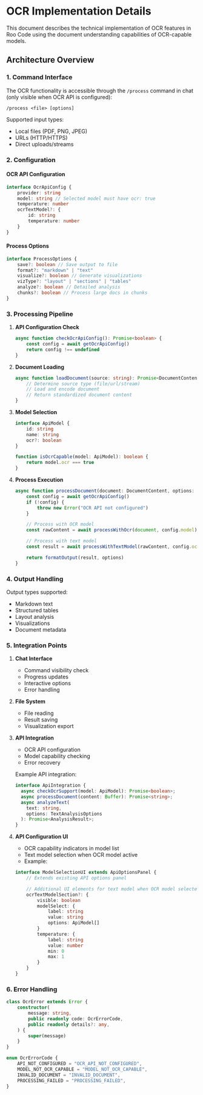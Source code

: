 # OCR Implementation Details

This document describes the technical implementation of OCR features in Roo Code using the document understanding capabilities of OCR-capable models.

## Architecture Overview

### 1. Command Interface

The OCR functionality is accessible through the `/process` command in chat (only visible when OCR API is configured):

```
/process <file> [options]
```

Supported input types:

- Local files (PDF, PNG, JPEG)
- URLs (HTTP/HTTPS)
- Direct uploads/streams

### 2. Configuration

#### OCR API Configuration

```typescript
interface OcrApiConfig {
	provider: string
	model: string // Selected model must have ocr: true
	temperature: number
	ocrTextModel?: {
		id: string
		temperature: number
	}
}
```

#### Process Options

```typescript
interface ProcessOptions {
	save?: boolean // Save output to file
	format?: "markdown" | "text"
	visualize?: boolean // Generate visualizations
	vizType?: "layout" | "sections" | "tables"
	analyze?: boolean // Detailed analysis
	chunks?: boolean // Process large docs in chunks
}
```

### 3. Processing Pipeline

1. **API Configuration Check**

    ```typescript
    async function checkOcrApiConfig(): Promise<boolean> {
    	const config = await getOcrApiConfig()
    	return config !== undefined
    }
    ```

2. **Document Loading**

    ```typescript
    async function loadDocument(source: string): Promise<DocumentContent> {
    	// Determine source type (file/url/stream)
    	// Load and encode document
    	// Return standardized document content
    }
    ```

3. **Model Selection**

    ```typescript
    interface ApiModel {
    	id: string
    	name: string
    	ocr?: boolean
    }

    function isOcrCapable(model: ApiModel): boolean {
    	return model.ocr === true
    }
    ```

4. **Process Execution**

    ```typescript
    async function processDocument(document: DocumentContent, options: ProcessOptions): Promise<DocumentOutput> {
    	const config = await getOcrApiConfig()
    	if (!config) {
    		throw new Error("OCR API not configured")
    	}

    	// Process with OCR model
    	const rawContent = await processWithOcr(document, config.model)

    	// Process with text model
    	const result = await processWithTextModel(rawContent, config.ocrTextModel)

    	return formatOutput(result, options)
    }
    ```

### 4. Output Handling

Output types supported:

- Markdown text
- Structured tables
- Layout analysis
- Visualizations
- Document metadata

### 5. Integration Points

1. **Chat Interface**

    - Command visibility check
    - Progress updates
    - Interactive options
    - Error handling

2. **File System**

    - File reading
    - Result saving
    - Visualization export

3. **API Integration**

    - OCR API configuration
    - Model capability checking
    - Error recovery

    Example API integration:

    ```typescript
    interface ApiIntegration {
      async checkOcrSupport(model: ApiModel): Promise<boolean>;
      async processDocument(content: Buffer): Promise<string>;
      async analyzeText(
        text: string,
        options: TextAnalysisOptions
      ): Promise<AnalysisResult>;
    }
    ```

4. **API Configuration UI**
    - OCR capability indicators in model list
    - Text model selection when OCR model active
    - Example:
    ```typescript
    interface ModelSelectionUI extends ApiOptionsPanel {
    	// Extends existing API options panel

    	// Additional UI elements for text model when OCR model selected
    	ocrTextModelSection?: {
    		visible: boolean
    		modelSelect: {
    			label: string
    			value: string
    			options: ApiModel[]
    		}
    		temperature: {
    			label: string
    			value: number
    			min: 0
    			max: 1
    		}
    	}
    }
    ```

### 6. Error Handling

```typescript
class OcrError extends Error {
	constructor(
		message: string,
		public readonly code: OcrErrorCode,
		public readonly details?: any,
	) {
		super(message)
	}
}

enum OcrErrorCode {
	API_NOT_CONFIGURED = "OCR_API_NOT_CONFIGURED",
	MODEL_NOT_OCR_CAPABLE = "MODEL_NOT_OCR_CAPABLE",
	INVALID_DOCUMENT = "INVALID_DOCUMENT",
	PROCESSING_FAILED = "PROCESSING_FAILED",
}
```

